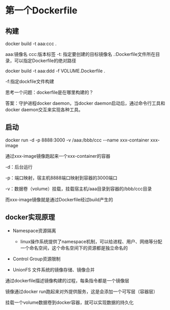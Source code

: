 # 第一个Dockerfile

## 构建

docker build -t aaa:ccc .

aaa:镜像名
ccc:版本标签
-t: 指定要创建的目标镜像名
.:Dockerfile文件所在目录，可以指定Dockerfile的绝对路径

docker build -t aaa:ddd -f VOLUME.Dockerfile .

-f:指定dockfile文件构建

思考一个问题：dockerfile是在哪里构建的？

答案：守护进程docker daemon，当docker daemon启动后，通过命令行工具和docker daemon交互来实现各种工具。

## 启动

docker run -d -p 8888:3000 -v /aaa:/bbb/ccc --name xxx-container xxx-image

通过xxx-image镜像跑起来一个xxx-container的容器

-d：后台运行

-p：端口映射，宿主机8888端口映射到容器的3000端口

-v：数据卷（volume）挂载，挂载宿主机/aaa目录到容器的/bbb/ccc目录

而xxx-image镜像就是通过Dockerfile经过build产生的


## docker实现原理

- Namespace资源隔离
  - linux操作系统提供了namespace机制，可以给进程、用户、网络等分配一个命名空间，这个命名空间下的资源都是独立命名的

- Control Group资源限制

- UnionFS 文件系统的镜像存储、镜像合并

通过dockerfile描述镜像构建的过程，每条指令都是一个镜像层

镜像通过docker run跑起来对外提供服务，这是会添加一个可写层（容器层）

挂载一个volume数据卷到docker容器，就可以实现数据的持久化

